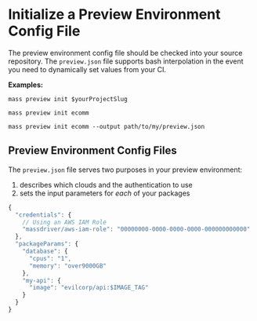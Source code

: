 # Initialize a Preview Environment Config File

The preview environment config file should be checked into your source repository. The `preview.json` file supports bash interpolation in the event you need to dynamically set values from your CI.

**Examples:**

`mass preview init $yourProjectSlug`

`mass preview init ecomm`

`mass preview init ecomm --output path/to/my/preview.json`

## Preview Environment Config Files

The `preview.json` file serves two purposes in your preview environment:

1. describes which clouds and the authentication to use
2. sets the input parameters for _each_ of your packages

```js
{
  "credentials": {
    // Using an AWS IAM Role
    "massdriver/aws-iam-role": "00000000-0000-0000-0000-000000000000"
  },
  "packageParams": {
    "database": {
      "cpus": "1",
      "memory": "over9000GB"
    },
    "my-api": {
      "image": "evilcorp/api:$IMAGE_TAG"
    }
  }
}
```

